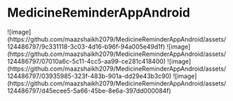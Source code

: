 <h1>MedicineReminderAppAndroid</h1>
![image](https://github.com/maazshaikh2079/MedicineReminderAppAndroid/assets/124486797/9c331118-3c03-4d16-b96f-94a005e49d1f)
![image](https://github.com/maazshaikh2079/MedicineReminderAppAndroid/assets/124486797/07010a6c-5c11-4cc5-aa99-ce281c418400)
![image](https://github.com/maazshaikh2079/MedicineReminderAppAndroid/assets/124486797/03935985-323f-483b-901a-dd29e43b3c90)
![image](https://github.com/maazshaikh2079/MedicineReminderAppAndroid/assets/124486797/d45ecee5-5a66-45be-8e6a-397dd000084f)
